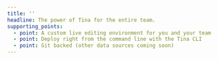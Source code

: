 ```yaml
---
title: ''
headline: The power of Tina for the entire team.
supporting_points:
  - point: A custom live editing environment for you and your team
  - point: Deploy right from the command line with the Tina CLI
  - point: Git backed (other data sources coming soon)
---
```

